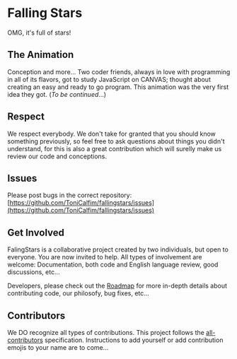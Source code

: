 # Falling Stars
OMG, it's full of stars!


## The Animation
Conception and more... Two coder friends, always in love with programming in all of its flavors, got to study JavaScript on CANVAS; thought about creating an easy and ready to go program. This animation was the very first idea they got.
(*To be continued*...)


## Respect
We respect everybody. We don't take for granted that you should know something previously, so feel free to ask questions about things you didn't understand, for this is also a great contribution which will surelly make us review our code and conceptions.


## Issues
Please post bugs in the correct repository: [https://github.com/ToniCalfim/fallingstars/issues](https://github.com/ToniCalfim/fallingstars/issues)


## Get Involved
FalingStars is a collaborative project created by two individuals, but open to everyone. You are now invited to help. All types of involvement are welcome: Documentation, both code and English language review, good discussions, etc...

Developers, please check out the [Roadmap](https://github.com/ToniCalfim/fallingstars/blob/master/Documents/ROADMAP.md) for more in-depth details about contributing code, our philosofy, bug fixes, etc...


## Contributors
We DO recognize all types of contributions. This project follows the [all-contributors](https://github.com/kentcdodds/all-contributors) specification. Instructions to add yourself or add contribution emojis to your name are to come...
